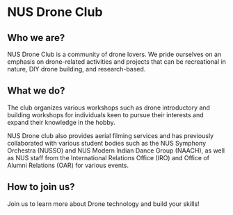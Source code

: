 # NUS Drone Club

## Who we are?

NUS Drone Club is a community of drone lovers. We pride ourselves on an emphasis on drone-related activities and projects that can be recreational in nature, DIY drone building, and research-based. 

## What we do?

The club organizes various workshops such as drone introductory and building workshops for individuals keen to pursue their interests and expand their knowledge in the hobby. 

NUS Drone club also provides aerial filming services and has previously collaborated with various student bodies such as the NUS Symphony Orchestra (NUSSO) and NUS Modern Indian Dance Group (NAACH), as well as NUS staff from the International Relations Office (IRO) and Office of Alumni Relations (OAR) for various events.

## How to join us?

Join us to learn more about Drone technology and build your skills!